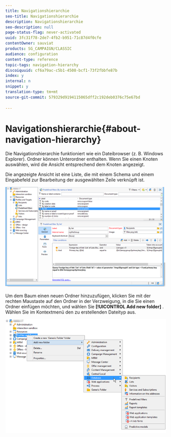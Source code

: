 ```yaml
---
title: Navigationshierarchie
seo-title: Navigationshierarchie
description: Navigationshierarchie
seo-description: null
page-status-flag: never-activated
uuid: 3fc31f78-2de7-4fb2-b951-71c87d4f0cfe
contentOwner: sauviat
products: SG_CAMPAIGN/CLASSIC
audience: configuration
content-type: reference
topic-tags: navigation-hierarchy
discoiquuid: cf6a79ac-c5b1-4508-bcf1-73f2fbbfe87b
index: y
internal: n
snippet: y
translation-type: tm+mt
source-git-commit: 579329d9194115065dff2c192deb0376c75e67bd

---
```



# Navigationshierarchie{#about-navigation-hierarchy}

Die Navigationshierarchie funktioniert wie ein Dateibrowser (z. B. Windows Explorer). Ordner können Unterordner enthalten. Wenn Sie einen Knoten auswählen, wird die Ansicht entsprechend dem Knoten angezeigt.

Die angezeigte Ansicht ist eine Liste, die mit einem Schema und einem Eingabefeld zur Bearbeitung der ausgewählten Zeile verknüpft ist.

![](assets/d_ncs_integration_navigation.png)

Um dem Baum einen neuen Ordner hinzuzufügen, klicken Sie mit der rechten Maustaste auf den Ordner in der Verzweigung, in die Sie einen Ordner einfügen möchten, und wählen Sie **[!UICONTROL Add new folder]** . Wählen Sie im Kontextmenü den zu erstellenden Dateityp aus.

![](assets/d_ncs_integration_navigation_create.png)

